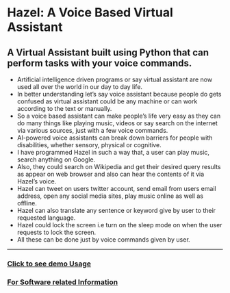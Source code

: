 # Hazel: A Voice Based Virtual Assistant
A Virtual Assistant built using Python that can perform tasks with your voice commands.
---
- Artificial intelligence driven programs or say virtual assistant are now used all over the world in our day to day life.
- In better understanding let’s say voice assistant because people do gets confused as virtual assistant could be any machine or can work according to the text or manually.
- So a voice based assistant can make people’s life very easy as they can do many things like playing music, videos or say search on the internet via various sources, just with a few voice commands.
- AI-powered voice assistants can break down barriers for people with disabilities, whether sensory, physical or cognitive.
- I have programmed Hazel in such a way that, a user can play music, search anything on Google.
- Also, they could search on Wikipedia and get their desired query results as appear on web browser and also can hear the contents of it via Hazel’s voice.
- Hazel can tweet on users twitter account, send email from users email address, open any social media sites, play music online as well as offline.
- Hazel can also translate any sentence or keyword give by user to their requested language.
- Hazel could lock the screen i.e turn on the sleep mode on when the user requests to lock the screen.
- All these can be done just by voice commands given by user.
---


### [Click to see demo Usage](https://github.com/RahulRoy-rsp/Hazel-A-Voice-Based-Virtual-Assistant/blob/main/demoUsage.md) ### 

### [For Software related Information](https://github.com/RahulRoy-rsp/ASMA-A-Stock-Market-Analyser/blob/main/Softwares/sofwares.md) ### 
